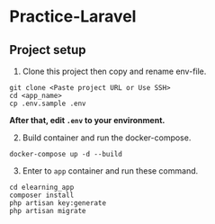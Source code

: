 # Practice-Laravel

## Project setup

1. Clone this project then copy and rename env-file.

```shell
git clone <Paste project URL or Use SSH>
cd <app_name>
cp .env.sample .env
```

**After that, edit `.env` to your environment.**

2. Build container and run the docker-compose.

```shell
docker-compose up -d --build
```

3. Enter to `app` container and run these command.

```shell
cd elearning_app
composer install
php artisan key:generate
php artisan migrate
```
